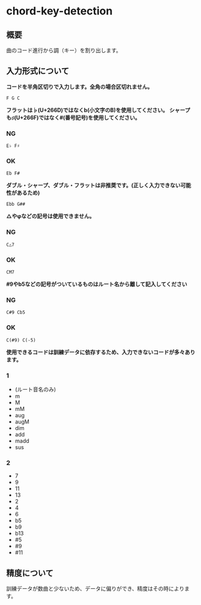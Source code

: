 # chord-key-detection

## 概要
曲のコード進行から調（キー）を割り出します。

## 入力形式について
**コードを半角区切りで入力します。全角の場合区切れません。**

    F G C

**フラットは♭(U+266D)ではなくb(小文字のB)を使用してください。**
**シャープも♯(U+266F)ではなく#(番号記号)を使用してください。**

### NG
    E♭ F♯

### OK
    Eb F#


**ダブル・シャープ、ダブル・フラットは非推奨です。(正しく入力できない可能性があるため)**

    Ebb G##

**△やφなどの記号は使用できません。**

### NG
    C△7

### OK
    CM7

**#9やb5などの記号がついているものはルート名から離して記入してください**

### NG
    C#9 Cb5

### OK
    C(#9) C(-5)

**使用できるコードは訓練データに依存するため、入力できないコードが多々あります。**

### 1
- (ルート音名のみ)
- m
- M
- mM
- aug
- augM
- dim
- add
- madd
- sus

### 2
- 7
- 9
- 11
- 13
- 2
- 4
- 6
- b5
- b9
- b13
- #5
- #9
- #11


## 精度について
訓練データが数曲と少ないため、データに偏りができ、精度はその時によります。
